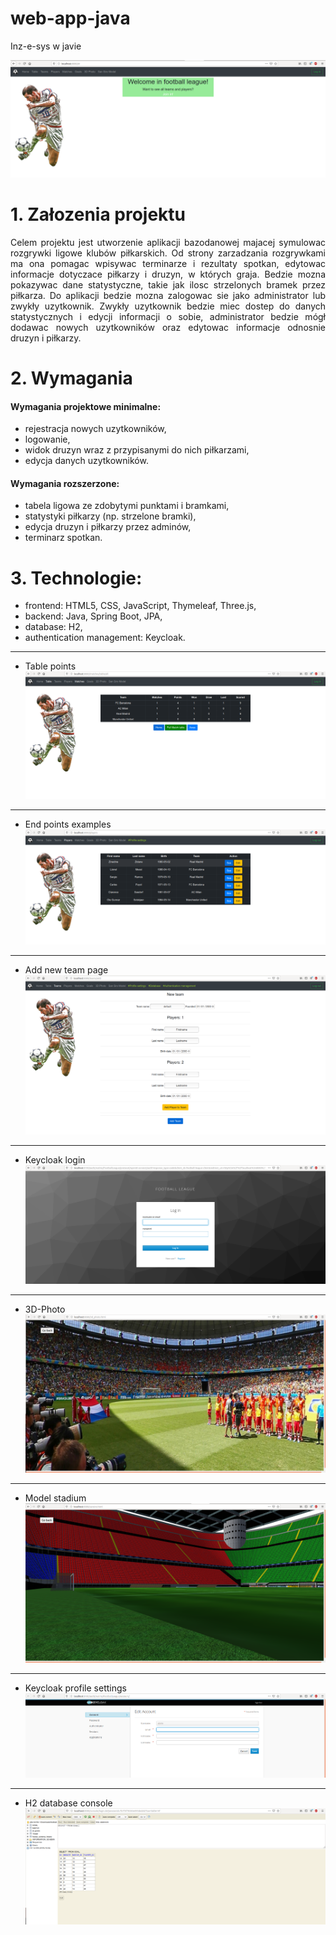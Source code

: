 # web-app-java
Inz-e-sys w javie

![Main page](/screenshots/1_main_page.png)


# 1. Załozenia projektu
<p align="justify">
Celem projektu jest utworzenie aplikacji bazodanowej majacej symulowac rozgrywki ligowe klubów
piłkarskich. Od strony zarzadzania rozgrywkami ma ona pomagac wpisywac terminarze i
rezultaty spotkan, edytowac informacje dotyczace piłkarzy i druzyn, w których graja. Bedzie
mozna pokazywac dane statystyczne, takie jak ilosc strzelonych bramek przez piłkarza.
Do aplikacji bedzie mozna zalogowac sie jako administrator lub zwykły uzytkownik. Zwykły
uzytkownik bedzie miec dostep do danych statystycznych i edycji informacji o sobie, administrator
bedzie mógł dodawac nowych uzytkowników oraz edytowac informacje odnosnie druzyn
i piłkarzy.
</p>

# 2. Wymagania
#### Wymagania projektowe minimalne:
* rejestracja nowych uzytkowników,
* logowanie,
* widok druzyn wraz z przypisanymi do nich piłkarzami,
* edycja danych uzytkowników.  

#### Wymagania rozszerzone:
* tabela ligowa ze zdobytymi punktami i bramkami,
* statystyki piłkarzy (np. strzelone bramki),
* edycja druzyn i piłkarzy przez adminów,
* terminarz spotkan.  

# 3. Technologie:
* frontend: HTML5, CSS, JavaScript, Thymeleaf, Three.js,
* backend: Java, Spring Boot, JPA,
* database: H2,
* authentication management: Keycloak.  
  
---  
* Table points
![2_points_table_sql_generated](/screenshots/2_points_table_sql_generated.png)
---
* End points examples
![3_end_points_examples](/screenshots/3_end_points_examples.png)
---
* Add new team page
![4_add_new_team_page](/screenshots/4_add_new_team_page.png)
---
* Keycloak login
![5_keycloak_login](/screenshots/5_keycloak_login.png)
---
* 3D-Photo
![6_3dphoto](/screenshots/6_3dphoto.png)
---
* Model stadium
![7_3dmodel_stadium](/screenshots/7_3dmodel_stadium.png)
---
* Keycloak profile settings
![8_keycloak_profile_settings](/screenshots/8_keycloak_profile_settings.png)
---
* H2 database console
![9_h2_database_console](/screenshots/9_h2_database_console.png)



